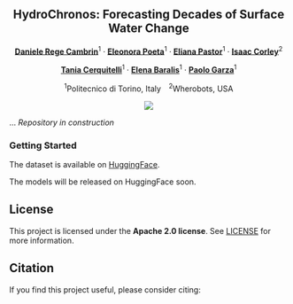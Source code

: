 <div align="center">
  
## HydroChronos: Forecasting Decades of Surface Water Change

[**Daniele Rege Cambrin**](https://darthreca.github.io/)<sup>1</sup> · [**Eleonora Poeta**](https://github.com/eleonorapoeta)<sup>1</sup> · [**Eliana Pastor**](https://elianap.github.io/)<sup>1</sup> · [**Isaac Corley**](https://isaacc.dev/)<sup>2</sup>

[**Tania Cerquitelli**](https://smartdata.polito.it/members/tania-cerquitelli)<sup>1</sup> · [**Elena Baralis**](https://smartdata.polito.it/members/elena-baralis/)<sup>1</sup> · [**Paolo Garza**](https://dbdmg.polito.it/dbdmg_web/people/paolo-garza/)<sup>1</sup>

<sup>1</sup>Politecnico di Torino, Italy&emsp;<sup>2</sup>Wherobots, USA

<!-- <a href=""><img src='https://img.shields.io/badge/Paper-%23B31B1B?style=flat&logo=arxiv&logoColor=%23B31B1B&labelColor=white' alt='Paper PDF'></a> -->
<a href="https://huggingface.co/datasets/DarthReca/hydro-cronos"><img src='https://img.shields.io/badge/HydroChronos-yellow?style=flat&logo=huggingface&logoColor=yellow&labelColor=grey'></a>
</div>

...
*Repository in construction*

### Getting Started
The dataset is available on [HuggingFace](https://huggingface.co/datasets/DarthReca/hydro-cronos).

The models will be released on HuggingFace soon.

## License

This project is licensed under the **Apache 2.0 license**. See [LICENSE](LICENSE) for more information.

## Citation

If you find this project useful, please consider citing:

```bibtex
```
